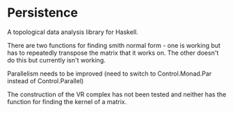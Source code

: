 # Persistence
A topological data analysis library for Haskell.

There are two functions for finding smith normal form - one is working but has to repeatedly transpose the matrix that it works on.
The other doesn't do this but currently isn't working.

Parallelism needs to be improved (need to switch to Control.Monad.Par instead of Control.Parallel)

The construction of the VR complex has not been tested and neither has the function for finding the kernel of a matrix.
